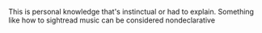 This is personal knowledge that's instinctual or had to explain. Something like how to sightread music can be considered nondeclarative